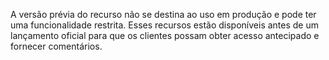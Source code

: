 A versão prévia do recurso não se destina ao uso em produção e pode ter uma funcionalidade restrita. Esses recursos estão disponíveis antes de um lançamento oficial para que os clientes possam obter acesso antecipado e fornecer comentários.